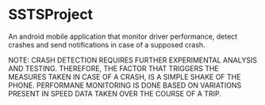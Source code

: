 # SSTSProject
An android mobile application that monitor driver performance, detect crashes and send notifications in case of a supposed crash.

NOTE: CRASH DETECTION REQUIRES FURTHER EXPERIMENTAL ANALYSIS AND TESTING. THEREFORE, THE FACTOR THAT TRIGGERS THE MEASURES TAKEN IN CASE OF A CRASH, IS A SIMPLE SHAKE OF THE PHONE.
PERFORMANE MONITORING IS DONE BASED ON VARIATIONS PRESENT IN SPEED DATA TAKEN OVER THE COURSE OF A TRIP.
